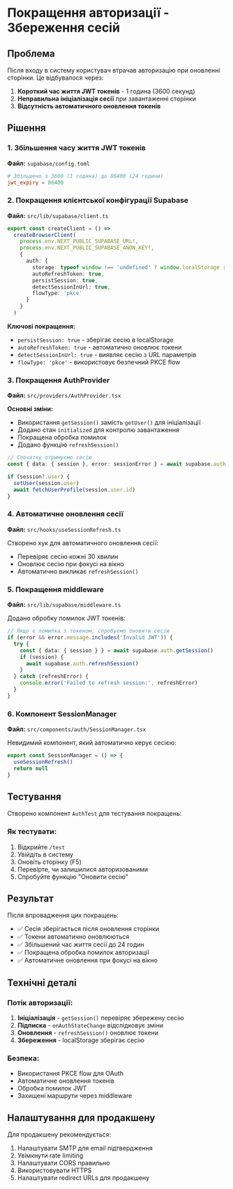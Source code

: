 # Покращення авторизації - Збереження сесій

## Проблема
Після входу в систему користувач втрачав авторизацію при оновленні сторінки. Це відбувалося через:

1. **Короткий час життя JWT токенів** - 1 година (3600 секунд)
2. **Неправильна ініціалізація сесії** при завантаженні сторінки
3. **Відсутність автоматичного оновлення токенів**

## Рішення

### 1. Збільшення часу життя JWT токенів
**Файл:** `supabase/config.toml`
```toml
# Збільшено з 3600 (1 година) до 86400 (24 години)
jwt_expiry = 86400
```

### 2. Покращення клієнтської конфігурації Supabase
**Файл:** `src/lib/supabase/client.ts`
```typescript
export const createClient = () =>
  createBrowserClient(
    process.env.NEXT_PUBLIC_SUPABASE_URL!,
    process.env.NEXT_PUBLIC_SUPABASE_ANON_KEY!,
    {
      auth: {
        storage: typeof window !== 'undefined' ? window.localStorage : undefined,
        autoRefreshToken: true,
        persistSession: true,
        detectSessionInUrl: true,
        flowType: 'pkce'
      }
    }
  )
```

**Ключові покращення:**
- `persistSession: true` - зберігає сесію в localStorage
- `autoRefreshToken: true` - автоматично оновлює токени
- `detectSessionInUrl: true` - виявляє сесію з URL параметрів
- `flowType: 'pkce'` - використовує безпечний PKCE flow

### 3. Покращення AuthProvider
**Файл:** `src/providers/AuthProvider.tsx`

**Основні зміни:**
- Використання `getSession()` замість `getUser()` для ініціалізації
- Додано стан `initialized` для контролю завантаження
- Покращена обробка помилок
- Додано функцію `refreshSession()`

```typescript
// Спочатку отримуємо сесію
const { data: { session }, error: sessionError } = await supabase.auth.getSession()

if (session?.user) {
  setUser(session.user)
  await fetchUserProfile(session.user.id)
}
```

### 4. Автоматичне оновлення сесії
**Файл:** `src/hooks/useSessionRefresh.ts`

Створено хук для автоматичного оновлення сесії:
- Перевіряє сесію кожні 30 хвилин
- Оновлює сесію при фокусі на вікно
- Автоматично викликає `refreshSession()`

### 5. Покращення middleware
**Файл:** `src/lib/supabase/middleware.ts`

Додано обробку помилок JWT токенів:
```typescript
// Якщо є помилка з токеном, спробуємо оновити сесію
if (error && error.message.includes('Invalid JWT')) {
  try {
    const { data: { session } } = await supabase.auth.getSession()
    if (session) {
      await supabase.auth.refreshSession()
    }
  } catch (refreshError) {
    console.error('Failed to refresh session:', refreshError)
  }
}
```

### 6. Компонент SessionManager
**Файл:** `src/components/auth/SessionManager.tsx`

Невидимий компонент, який автоматично керує сесією:
```typescript
export const SessionManager = () => {
  useSessionRefresh()
  return null
}
```

## Тестування

Створено компонент `AuthTest` для тестування покращень:

### Як тестувати:
1. Відкрийте `/test`
2. Увійдіть в систему
3. Оновіть сторінку (F5)
4. Перевірте, чи залишилися авторизованими
5. Спробуйте функцію "Оновити сесію"

## Результат

Після впровадження цих покращень:
- ✅ Сесія зберігається після оновлення сторінки
- ✅ Токени автоматично оновлюються
- ✅ Збільшений час життя сесії до 24 годин
- ✅ Покращена обробка помилок авторизації
- ✅ Автоматичне оновлення при фокусі на вікно

## Технічні деталі

### Потік авторизації:
1. **Ініціалізація** - `getSession()` перевіряє збережену сесію
2. **Підписка** - `onAuthStateChange` відслідковує зміни
3. **Оновлення** - `refreshSession()` оновлює токени
4. **Збереження** - localStorage зберігає сесію

### Безпека:
- Використання PKCE flow для OAuth
- Автоматичне оновлення токенів
- Обробка помилок JWT
- Захищені маршрути через middleware

## Налаштування для продакшену

Для продакшену рекомендується:
1. Налаштувати SMTP для email підтвердження
2. Увімкнути rate limiting
3. Налаштувати CORS правильно
4. Використовувати HTTPS
5. Налаштувати redirect URLs для продакшену 